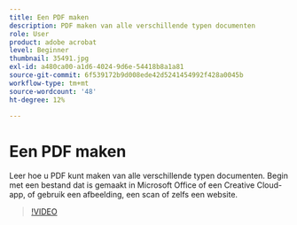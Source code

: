 ```yaml
---
title: Een PDF maken
description: PDF maken van alle verschillende typen documenten
role: User
product: adobe acrobat
level: Beginner
thumbnail: 35491.jpg
exl-id: a480ca00-a1d6-4024-9d6e-54418b8a1a81
source-git-commit: 6f539172b9d008ede42d5241454992f428a0045b
workflow-type: tm+mt
source-wordcount: '48'
ht-degree: 12%

---
```


# Een PDF maken

Leer hoe u PDF kunt maken van alle verschillende typen documenten. Begin met een bestand dat is gemaakt in Microsoft Office of een Creative Cloud-app, of gebruik een afbeelding, een scan of zelfs een website.

>[!VIDEO](https://video.tv.adobe.com/v/35491?hidetitle=true)
